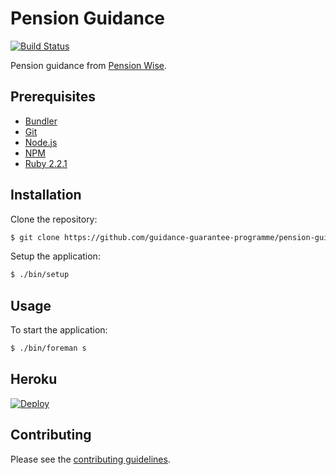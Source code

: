 # Pension Guidance

[![Build Status](https://travis-ci.org/guidance-guarantee-programme/pension_guidance.svg)](https://travis-ci.org/guidance-guarantee-programme/pension_guidance)

Pension guidance from [Pension Wise].


## Prerequisites

* [Bundler]
* [Git]
* [Node.js][Node]
* [NPM]
* [Ruby 2.2.1][Ruby]


## Installation

Clone the repository:

```sh
$ git clone https://github.com/guidance-guarantee-programme/pension-guidance.git
```

Setup the application:

```sh
$ ./bin/setup
```

## Usage

To start the application:

```sh
$ ./bin/foreman s
```

## Heroku

[![Deploy](https://www.herokucdn.com/deploy/button.png)](https://heroku.com/deploy)


## Contributing

Please see the [contributing guidelines](/CONTRIBUTING.md).

[bundler]: http://bundler.io
[git]: http://git-scm.com
[heroku]: https://www.heroku.com
[node]: http://nodejs.org
[npm]: https://www.npmjs.org
[pension wise]: https://www.gov.uk/pensionwise
[ruby]: http://www.ruby-lang.org/en
